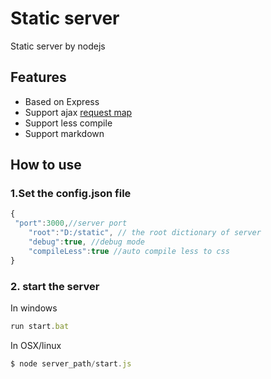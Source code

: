Static server
=============

Static server by nodejs

## Features

  * Based on Express
  * Support ajax [request map](https://github.com/chunterg/Request-map)
  * Support less compile
  * Support markdown

## How to use
### 1.Set the config.json file
```js
{
 "port":3000,//server port
	"root":"D:/static", // the root dictionary of server
	"debug":true, //debug mode
	"compileLess":true //auto compile less to css
}
```
### 2. start the server
In windows
```js
run start.bat
```

In OSX/linux
```js
$ node server_path/start.js
```
